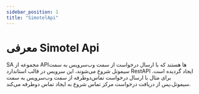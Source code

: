 ```yaml
---
sidebar_position: 1
title: "SimotelApi"
---
```



# معرفی Simotel Api

SA مجموعه از APIها هستند که با ارسال درخواست از سمت وب‌سرویس به سمت سیموتل شروع می‌شوند، این سرویس در قالب استاندارد RestAPI ایجاد گردیده است. برای مثال با ارسال درخواست تماس‌دوطرفه از سمت وب‌سرویس به سمت سیموتل،پس از دریافت درخواست مرکز تماس شروع به ایجاد تماس دوطرفه می‌کند.